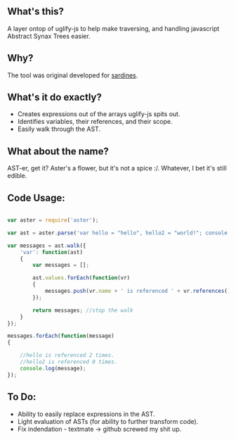 What's this?
------------

A layer ontop of uglify-js to help make traversing, and handling javascript Abstract Synax Trees easier. 

Why?
----

The tool was original developed for [sardines](https://github.com/spiceapps/sardines).

What's it do exactly?
---------------------

- Creates expressions out of the arrays uglify-js spits out.
- Identifies variables, their references, and their scope.
- Easily walk through the AST.

What about the name?
--------------------

AST-er, get it? Aster's a flower, but it's not a spice :/. Whatever, I bet it's still edible.


Code Usage:
-----------
                                                               
````javascript

var aster = require('aster');

var ast = aster.parse('var hello = "hello", hello2 = "world!"; console.log(hello); var anotherRef = hello;');

var messages = ast.walk({
	'var': function(ast)
	{
		var messages = [];

		ast.values.forEach(function(vr)
		{
			messages.push(vr.name + ' is referenced ' + vr.references().length + ' times.');
		});

		return messages; //stop the walk
	}
});

messages.forEach(function(message)
{

	//hello is referenced 2 times.
	//hello2 is referenced 0 times.
	console.log(message);
});

````


To Do:
-----

- Ability to easily replace expressions in the AST.
- Light evaluation of ASTs (for ability to further transform code).
- Fix indendation - textmate -> github screwed my shit up.






